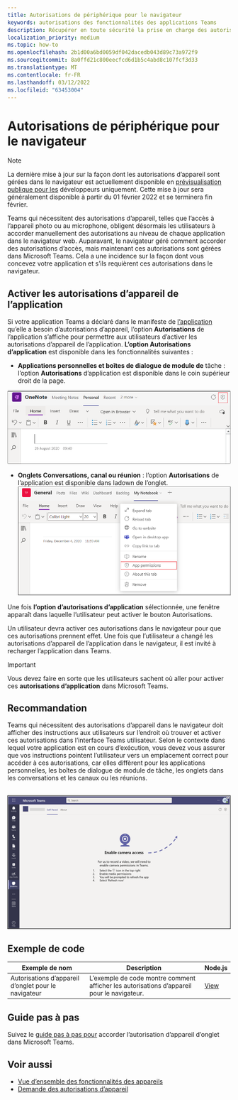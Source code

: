 ```yaml
---
title: Autorisations de périphérique pour le navigateur
keywords: autorisations des fonctionnalités des applications Teams
description: Récupérer en toute sécurité la prise en charge des autorisations d’appareil pour les applications dans notre client web
localization_priority: medium
ms.topic: how-to
ms.openlocfilehash: 2b1d00a6bd0059df042dacedb043d89c73a972f9
ms.sourcegitcommit: 8a0ffd21c800eecfcd6d1b5c4abd8c107fcf3d33
ms.translationtype: MT
ms.contentlocale: fr-FR
ms.lasthandoff: 03/12/2022
ms.locfileid: "63453004"
---
```

# <a name="device-permissions-for-the-browser"></a>Autorisations de périphérique pour le navigateur

> [!NOTE]
> La dernière mise à jour sur la façon dont les autorisations d’appareil sont gérées dans le navigateur est actuellement disponible en [prévisualisation publique pour les](../../resources/dev-preview/developer-preview-intro.md) développeurs uniquement.
> Cette mise à jour sera généralement disponible à partir du 01 février 2022 et se terminera fin février.

Teams qui nécessitent des autorisations d’appareil, telles que l’accès à l’appareil photo ou au microphone, obligent désormais les utilisateurs à accorder manuellement des autorisations au niveau de chaque application dans le navigateur web. Auparavant, le navigateur  géré comment accorder des autorisations d’accès, mais maintenant ces autorisations sont gérées dans Microsoft Teams. Cela a une incidence sur la façon dont vous concevez votre application et s’ils requièrent ces autorisations dans le navigateur.

## <a name="enable-apps-device-permissions"></a>Activer les autorisations d’appareil de l’application

Si votre application Teams a déclaré dans le manifeste de [l’application](native-device-permissions.md#specify-permissions) qu’elle a besoin d’autorisations d’appareil, l’option **Autorisations** de l’application s’affiche pour permettre aux utilisateurs d’activer les autorisations d’appareil de l’application. **L’option Autorisations d’application** est disponible dans les fonctionnalités suivantes :

* **Applications personnelles et boîtes de dialogue de module de** tâche : l’option **Autorisations** d’application est disponible dans le coin supérieur droit de la page.
<img src="../../assets/images/tabs/apppermissions.png" alt="App permissions button" width="800"/>

* **Onglets Conversations, canal ou réunion** : l’option **Autorisations** de l’application est disponible dans ladown de l’onglet. ![ Drop-down Des autorisations d’application](../../assets/images/tabs/drop-downapppermissions.png)

Une fois **l’option d’autorisations d’application** sélectionnée, une fenêtre apparaît dans laquelle l’utilisateur peut activer le bouton Autorisations.

Un utilisateur devra activer ces autorisations dans le navigateur pour que ces autorisations prennent effet. Une fois que l’utilisateur a changé les autorisations d’appareil de l’application dans le navigateur, il est invité à recharger l’application dans Teams.

> [!IMPORTANT]
> Vous devez faire en sorte que les utilisateurs sachent où aller pour activer ces **autorisations d’application** dans Microsoft Teams.

## <a name="recommendation"></a>Recommandation

Teams qui nécessitent des autorisations d’appareil dans le navigateur doit afficher des instructions aux utilisateurs sur l’endroit où trouver et activer ces autorisations dans l’interface Teams utilisateur. Selon le contexte dans lequel votre application est en cours d’exécution, vous devez vous assurer que vos instructions pointent l’utilisateur vers un emplacement correct pour accéder à ces autorisations, car elles diffèrent pour les applications personnelles, les boîtes de dialogue de module de tâche, les onglets dans les conversations et les canaux ou les réunions.

</br>
<img src="../../assets/images/tabs/enable-access.png" alt="Enable camera access" width="800"/>

## <a name="code-sample"></a>Exemple de code

|Exemple de nom | Description | Node.js |
|----------------|-----------------|--------------|
| Autorisations d’appareil d’onglet pour le navigateur | L’exemple de code montre comment afficher les autorisations d’appareil pour le navigateur. | [View](https://github.com/OfficeDev/Microsoft-Teams-Samples/tree/main/samples/tab-device-permissions/nodejs) |

## <a name="step-by-step-guide"></a>Guide pas à pas

Suivez le [guide pas à pas pour](../../sbs-tab-device-permissions.yml) accorder l’autorisation d’appareil d’onglet dans Microsoft Teams.

## <a name="see-also"></a>Voir aussi

* [Vue d’ensemble des fonctionnalités des appareils](device-capabilities-overview.md)
* [Demande des autorisations d’appareil](native-device-permissions.md)
